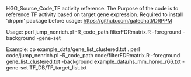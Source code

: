 HGG_Source_Code_TF activity reference.
The Purpose of the code is to reference TF activity based on target gene expression.
Required to install 'drppm' package before usage:  https://github.com/gatechatl/DRPPM

Usage:
	perl jump_nenrich.pl -R_code_path filterFDRmatrix.R -foreground <foreground-genes> -background <background-genes> -gene-set <pathway-DB>

Example: 
	cp example_data/gene_list_clustered.txt .
	perl code/jump_nenrich.pl -R_code_path code/filterFDRmatrix.R -foreground gene_list_clustered.txt -background example_data/hs_mm_homo_r66.txt -gene-set TF_DB/TF_target_list.txt

